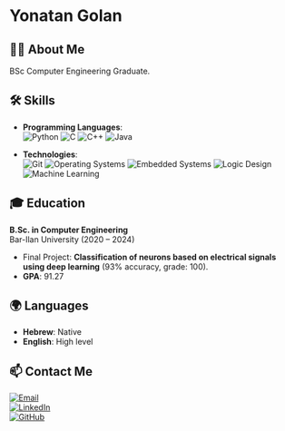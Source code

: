 # Yonatan Golan

## 🙋‍♂ About Me
BSc Computer Engineering Graduate.

## 🛠 Skills
- **Programming Languages**:  
  ![Python](https://img.shields.io/badge/Python-3776AB?style=for-the-badge&logo=python&logoColor=white)
  ![C](https://img.shields.io/badge/C-A8B9CC?style=for-the-badge&logo=c&logoColor=black)
  ![C++](https://img.shields.io/badge/C%2B%2B-00599C?style=for-the-badge&logo=cplusplus&logoColor=white)
  ![Java](https://img.shields.io/badge/Java-007396?style=for-the-badge&logo=java&logoColor=white)

- **Technologies**:  
  ![Git](https://img.shields.io/badge/Git-F05032?style=for-the-badge&logo=git&logoColor=white)
  ![Operating Systems](https://img.shields.io/badge/Operating%20Systems-0078D7?style=for-the-badge&logo=linux&logoColor=white)
  ![Embedded Systems](https://img.shields.io/badge/Embedded%20Systems-00ADEF?style=for-the-badge&logo=chip&logoColor=white)
  ![Logic Design](https://img.shields.io/badge/Logic%20Design-0078D7?style=for-the-badge&logo=logic&logoColor=white)
  ![Machine Learning](https://img.shields.io/badge/Machine%20Learning-FF6F00?style=for-the-badge&logo=tensorflow&logoColor=white)



## 🎓 Education
**B.Sc. in Computer Engineering**  
Bar-Ilan University (2020 – 2024)  

- Final Project: **Classification of neurons based on electrical signals using deep learning** (93% accuracy, grade: 100).  
- **GPA**: 91.27  

## 🌍 Languages
- **Hebrew**: Native  
- **English**: High level  

## 📫 Contact Me
[![Email](https://img.shields.io/badge/Email-D14836?style=for-the-badge&logo=gmail&logoColor=white)](mailto:golanyonatan2.yg@gmail.com)  
[![LinkedIn](https://img.shields.io/badge/LinkedIn-0077B5?style=for-the-badge&logo=linkedin&logoColor=white)](https://www.linkedin.com/in/yonatan-golan-97912621a/)  
[![GitHub](https://img.shields.io/badge/GitHub-181717?style=for-the-badge&logo=github&logoColor=white)](https://github.com/YonatanGolan)
